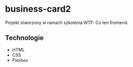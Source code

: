 # business-card2
 
Projekt stworzony w ramach szkolenia WTF: Co ten frontend.

## Technologie

- HTML
- CSS
- Flexbox
